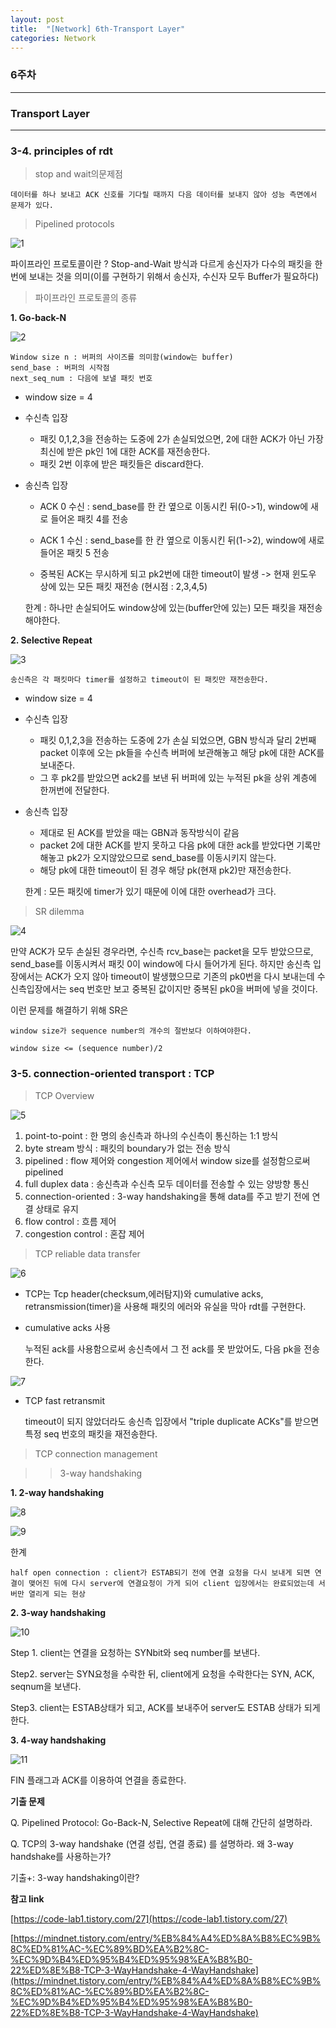 ```yaml
---
layout: post
title:  "[Network] 6th-Transport Layer"
categories: Network
---
```


### 6주차

---

### Transport Layer

---

### 3-4. principles of rdt

> stop and wait의문제점

    데이터를 하나 보내고 ACK 신호를 기다릴 때까지 다음 데이터를 보내지 않아 성능 측면에서 문제가 있다.


> Pipelined protocols

![1](/public/img/network/6주차/1.JPG)

   파이프라인 프로토콜이란 ? Stop-and-Wait 방식과 다르게 송신자가 다수의 패킷을 한 번에 보내는 것을 의미(이를 구현하기 위해서 송신자, 수신자 모두 Buffer가 필요하다)

> 파이프라인 프로토콜의 종류

**1. Go-back-N**

![2](/public/img/network/6주차/2.JPG)

    Window size n : 버퍼의 사이즈를 의미함(window는 buffer)
    send_base : 버퍼의 시작점
    next_seq_num : 다음에 보낼 패킷 번호

- window size = 4

- 수신측 입장 

   - 패킷 0,1,2,3을 전송하는 도중에 2가 손실되었으면, 2에 대한 ACK가 아닌 가장 최신에 받은 pk인 1에 대한 ACK를 재전송한다.
   - 패킷 2번 이후에 받은 패킷들은 discard한다.

- 송신측 입장 

  - ACK 0 수신 : send_base를 한 칸 옆으로 이동시킨 뒤(0->1), window에 새로 들어온 패킷 4를 전송

  - ACK 1 수신 : send_base를 한 칸 옆으로 이동시킨 뒤(1->2), window에 새로 들어온 패킷 5 전송 
   
  - 중복된 ACK는 무시하게 되고 pk2번에 대한 timeout이 발생 -> 현재 윈도우 상에 있는 모든 패킷 재전송 (현시점 : 2,3,4,5)

   한계 : 하나만 손실되어도 window상에 있는(buffer안에 있는) 모든 패킷을 재전송해야한다.
 
**2. Selective Repeat**

![3](/public/img/network/6주차/3.JPG)

    송신측은 각 패킷마다 timer를 설정하고 timeout이 된 패킷만 재전송한다. 

- window size = 4

- 수신측 입장

   - 패킷 0,1,2,3을 전송하는 도중에 2가 손실 되었으면, GBN 방식과 달리 2번째 packet 이후에 오는 pk들을 수신측 버퍼에 보관해놓고 해당 pk에 대한 ACK를 보내준다. 
   - 그 후 pk2를 받았으면 ack2를 보낸 뒤 버퍼에 있는 누적된 pk을 상위 계층에 한꺼번에 전달한다.

- 송신측 입장

   - 제대로 된 ACK를 받았을 때는 GBN과 동작방식이 같음
   - packet 2에 대한 ACK를 받지 못하고 다음 pk에 대한 ack를 받았다면 기록만 해놓고 pk2가 오지않았으므로 send_base를 이동시키지 않는다.
   - 해당 pk에 대한 timeout이 된 경우 해당 pk(현재 pk2)만 재전송한다. 

   한계 : 모든 패킷에 timer가 있기 때문에 이에 대한 overhead가 크다.


> SR dilemma

![4](/public/img/network/6주차/4.JPG)

   만약 ACK가 모두 손실된 경우라면, 수신측 rcv_base는 packet을 모두 받았으므로, send_base를 이동시켜서 패킷 0이 window에 다시 들어가게 된다. 하지만 송신측 입장에서는 ACK가 오지 않아 timeout이 발생했으므로 기존의 pk0번을 다시 보내는데 수신측입장에서는 seq 번호만 보고 중복된 값이지만 중복된 pk0을 버퍼에 넣을 것이다. 

이런 문제를 해결하기 위해 SR은
    
    window size가 sequence number의 개수의 절반보다 이하여야한다. 

    window size <= (sequence number)/2


### 3-5. connection-oriented transport : TCP

> TCP Overview

![5](/public/img/network/6주차/5.JPG)
 
1. point-to-point : 한 명의 송신측과 하나의 수신측이 통신하는 1:1 방식
2. byte stream 방식 : 패킷의 boundary가 없는 전송 방식
3. pipelined : flow 제어와 congestion 제어에서 window size를 설정함으로써 pipelined
4. full duplex data : 송신측과 수신측 모두 데이터를 전송할 수 있는 양방향 통신
5. connection-oriented : 3-way handshaking을 통해 data를 주고 받기 전에 연결 상태로 유지
6. flow control : 흐름 제어 
7. congestion control : 혼잡 제어


> TCP reliable data transfer

![6](/public/img/network/6주차/6.JPG)

- TCP는 Tcp header(checksum,에러탐지)와 cumulative acks, retransmission(timer)을 사용해 패킷의 에러와 유실을 막아 rdt를 구현한다.

-  cumulative acks 사용

   누적된 ack를 사용함으로써 송신측에서 그 전 ack를 못 받았어도, 다음 pk을 전송한다. 

![7](/public/img/network/6주차/7.JPG)

- TCP fast retransmit

   timeout이 되지 않았더라도 송신측 입장에서 "triple duplicate ACKs"를 받으면 특정 seq 번호의 패킷을 재전송한다. 


> TCP connection management

>> 3-way handshaking

**1. 2-way handshaking**

![8](/public/img/network/6주차/8.JPG)

![9](/public/img/network/6주차/9.JPG)
   
한계
   
    half open connection : client가 ESTAB되기 전에 연결 요청을 다시 보내게 되면 연결이 맺어진 뒤에 다시 server에 연결요청이 가게 되어 client 입장에서는 완료되었는데 서버만 열리게 되는 현상

**2. 3-way handshaking**

![10](/public/img/network/6주차/10.JPG)

Step 1. client는 연결을 요청하는 SYNbit와 seq number를 보낸다.

Step2. server는 SYN요청을 수락한 뒤, client에게 요청을 수락한다는 SYN, ACK, seqnum을 보낸다.

Step3. client는 ESTAB상태가 되고, ACK를 보내주어 server도 ESTAB 상태가 되게 한다.

**3. 4-way handshaking**

![11](/public/img/network/6주차/11.JPG)

   FIN 플래그과 ACK를 이용하여 연결을 종료한다.




**기출 문제**

Q. Pipelined Protocol: Go-Back-N, Selective Repeat에 대해 간단히 설명하라.

Q. TCP의 3-way handshake (연결 성립, 연결 종료) 를 설명하라. 왜 3-way handshake를 사용하는가?

기출+: 3-way handshaking이란?


**참고 link**

[https://code-lab1.tistory.com/27](https://code-lab1.tistory.com/27)

[https://mindnet.tistory.com/entry/%EB%84%A4%ED%8A%B8%EC%9B%8C%ED%81%AC-%EC%89%BD%EA%B2%8C-%EC%9D%B4%ED%95%B4%ED%95%98%EA%B8%B0-22%ED%8E%B8-TCP-3-WayHandshake-4-WayHandshake](https://mindnet.tistory.com/entry/%EB%84%A4%ED%8A%B8%EC%9B%8C%ED%81%AC-%EC%89%BD%EA%B2%8C-%EC%9D%B4%ED%95%B4%ED%95%98%EA%B8%B0-22%ED%8E%B8-TCP-3-WayHandshake-4-WayHandshake)

